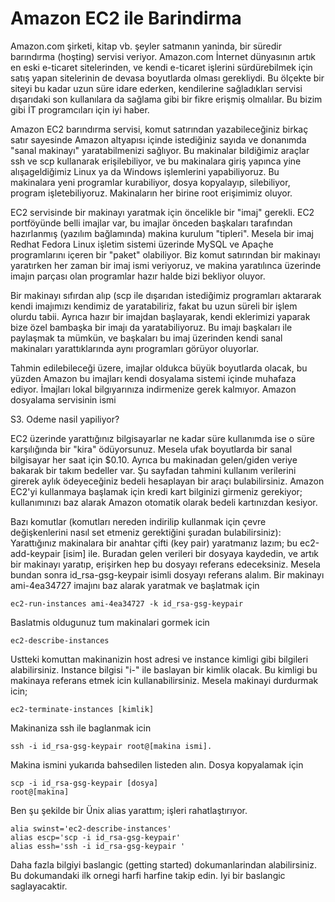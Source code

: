 # Amazon EC2 ile Barindirma

Amazon.com şirketi, kitap vb. şeyler satmanın yaninda, bir süredir
barındırma (hoşting) servisi veriyor. Amazon.com İnternet dünyasının
artık en eski e-ticaret sitelerinden, ve kendi e-ticaret işlerini
sürdürebilmek için satış yapan sitelerinin de devasa boyutlarda olması
gerekliydi. Bu ölçekte bir siteyi bu kadar uzun süre idare ederken,
kendilerine sağladıkları servisi dışarıdaki son kullanılara da sağlama
gibi bir fikre erişmiş olmalılar.  Bu bizim gibi İT programcıları için
iyi haber.

Amazon EC2 barındırma servisi, komut satırından yazabileceğiniz birkaç
satır sayesinde Amazon altyapısı içinde istediğiniz sayıda ve
donanımda "sanal makinayı" yaratabilmenizi sağlıyor. Bu makinalar
bildiğimiz araçlar ssh ve scp kullanarak erişilebiliyor, ve bu
makinalara giriş yapınca yine alışageldiğimiz Linux ya da Windows
işlemlerini yapabiliyoruz. Bu makinalara yeni programlar kurabiliyor,
dosya kopyalayıp, silebiliyor, program işletebiliyoruz. Makinaların
her birine root erişimimiz oluyor.

EC2 servisinde bir makinayı yaratmak için öncelikle bir "imaj"
gerekli. EC2 portföyünde belli imajlar var, bu imajlar önceden
başkaları tarafından hazırlanmış (yazılım bağlamında) makina kurulum
"tipleri". Mesela bir imaj Redhat Fedora Linux işletim sistemi
üzerinde MySQL ve Apaçhe programlarını içeren bir "paket"
olabiliyor. Biz komut satırından bir makinayı yaratırken her zaman bir
imaj ismi veriyoruz, ve makina yaratılınca üzerinde imajın parçası
olan programlar hazır halde bizi bekliyor oluyor.

Bir makinayı sıfırdan alıp (scp ile dışarıdan istediğimiz programları
aktararak kendi imajımızı kendimiz de yaratabiliriz, fakat bu uzun
süreli bir işlem olurdu tabii. Ayrıca hazır bir imajdan başlayarak,
kendi eklerimizi yaparak bize özel bambaşka bir imajı da
yaratabiliyoruz. Bu imajı başkaları ile paylaşmak ta mümkün, ve
başkaları bu imaj üzerinden kendi sanal makinaları yarattıklarında
aynı programları görüyor oluyorlar.

Tahmin edilebileceği üzere, imajlar oldukca büyük boyutlarda olacak,
bu yüzden Amazon bu imajları kendi dosyalama sistemi içinde muhafaza
ediyor. İmajları lokal bilgıyarınıza indirmenize gerek
kalmıyor. Amazon dosyalama servisinin ismi

S3.  Odeme nasil yapiliyor?

EC2 üzerinde yarattığınız bilgisayarlar ne kadar süre kullanımda ise o
süre karşılığında bir "kira" ödüyorsunuz. Mesela ufak boyutlarda bir
sanal bilgisayar her saat için $0.10. Ayrıca bu makinadan gelen/giden
veriye bakarak bir takım bedeller var. Şu sayfadan tahmini kullanım
verilerini girerek aylık ödeyeceğiniz bedeli hesaplayan bir araçı
bulabilirsiniz.  Amazon EC2'yi kullanmaya başlamak için kredi kart
bilginizi girmeniz gerekiyor; kullanımınızı baz alarak Amazon otomatik
olarak bedeli kartınızdan kesiyor.

Bazı komutlar (komutları nereden indirilip kullanmak için çevre
değişkenlerini nasıl set etmeniz gerektiğini şuradan bulabilirsiniz):
Yarattığınız makinalara bir anahtar çifti (key pair) yaratmanız lazım;
bu ec2-add-keypair [isim] ile. Buradan gelen verileri bir dosyaya
kaydedin, ve artık bir makinayı yaratıp, erişirken hep bu dosyayı
referans edeceksiniz. Mesela bundan sonra id_rsa-gsg-keypair isimli
dosyayı referans alalım.  Bir makinayı ami-4ea34727 imajını baz alarak
yaratmak ve başlatmak için

```
ec2-run-instances ami-4ea34727 -k id_rsa-gsg-keypair
```

Baslatmis oldugunuz tum makinalari gormek icin

```
ec2-describe-instances
```

Ustteki komuttan makinanizin host adresi ve instance kimligi gibi
bilgileri alabilirsiniz. Instance bilgisi "i-" ile baslayan bir kimlik
olacak. Bu kimligi bu makinaya referans etmek icin
kullanabilirsiniz. Mesela makinayi durdurmak icin;

```
ec2-terminate-instances [kimlik]
```

Makinaniza ssh ile baglanmak icin

```
ssh -i id_rsa-gsg-keypair root@[makina ismi].
```

Makina ismini yukarıda bahsedilen listeden alın.  Dosya kopyalamak
için

```
scp -i id_rsa-gsg-keypair [dosya]
root@[makina]
```

Ben şu şekilde bir Ünix alias yarattım; işleri rahatlaştırıyor.

```
alia swinst='ec2-describe-instances'
alias escp='scp -i id_rsa-gsg-keypair'
alias essh='ssh -i id_rsa-gsg-keypair '
```

Daha fazla bilgiyi baslangic (getting started) dokumanlarindan
alabilirsiniz. Bu dokumandaki ilk ornegi harfi harfine takip edin. Iyi
bir baslangic saglayacaktir.






